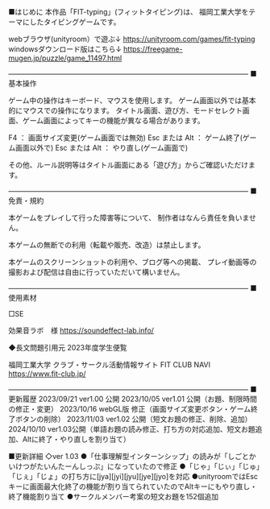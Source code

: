 ■はじめに
本作品「FIT-typing」(フィットタイピング)は、
福岡工業大学をテーマにしたタイピングゲームです。

webブラウザ(unityroom）で遊ぶ↓
https://unityroom.com/games/fit-typing
windowsダウンロード版はこちら↓
https://freegame-mugen.jp/puzzle/game_11497.html

――――――――――――――――――――――――――――――――――
■基本操作

ゲーム中の操作はキーボード、マウスを使用します。
ゲーム画面以外では基本的にマウスでの操作になります。
タイトル画面、遊び方、モードセレクト画面、ゲーム画面によってキーの機能が異なる場合があります。

F4 ： 画面サイズ変更(ゲーム画面では無効)
Esc または Alt ： ゲーム終了(ゲーム画面以外で)
Esc または Alt ： やり直し(ゲーム画面で)

その他、ルール説明等はタイトル画面にある「遊び方」からご確認いただけます。

――――――――――――――――――――――――――――――――――
■免責・規約

本ゲームをプレイして行った障害等について、
制作者はなんら責任を負いません。

本ゲームの無断での利用（転載や販売、改造）は禁止します。

本ゲームのスクリーンショットの利用や、ブログ等への掲載、
プレイ動画等の撮影および配信は自由に行っていただいて構いません。

――――――――――――――――――――――――――――――――――
■使用素材

□SE

効果音ラボ　様
https://soundeffect-lab.info/

◆長文問題引用元
2023年度学生便覧

福岡工業大学 クラブ・サークル活動情報サイト FIT CLUB NAVI
https://www.fit-club.jp/

――――――――――――――――――――――――――――――――――
■更新履歴
2023/09/21 ver1.00 公開
2023/10/05 ver1.01 公開（お題、制限時間の修正・変更）
2023/10/16 webGL版 修正（画面サイズ変更ボタン・ゲーム終了ボタンの削除）
2023/11/03 ver1.02 公開（短文お題の修正、削除、追加）
2024/10/10 ver1.03公開（単語お題の読み修正、打ち方の対応追加、短文お題追加、Altに終了・やり直しを割り当て）

■更新詳細
◇ver 1.03
●「仕事理解型インターンシップ」の読みが「しごとかいけつがたいんたーんしっぷ」になっていたので修正
●「じゃ」「じぃ」「じゅ」「じぇ」「じょ」の打ち方に[jya][jyi][jyu][jye][jyo]を対応
●unityroomではEscキーに画面最大化終了の機能が割り当てられていたのでAltキーにもやり直し・終了機能割り当て
●サークルメンバー考案の短文お題を152個追加
